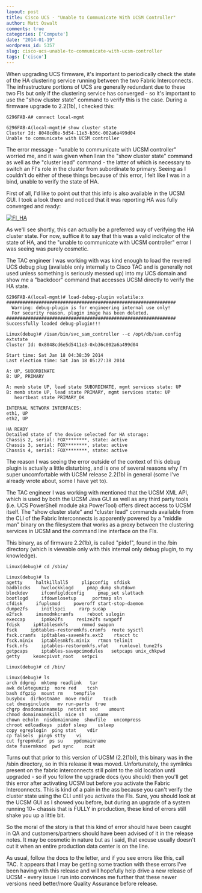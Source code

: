 ```yaml
---
layout: post
title: Cisco UCS - "Unable to Communicate With UCSM Controller"
author: Matt Oswalt
comments: true
categories: ['Compute']
date: "2014-01-19"
wordpress_id: 5357
slug: cisco-ucs-unable-to-communicate-with-ucsm-controller
tags: ['cisco']
---
```



When upgrading UCS firmware, it's important to periodically check the state of the HA clustering service running between the two Fabric Interconnects. The infrastructure portions of UCS are generally redundant due to these two FIs but only if the clustering service has converged - so it's important to use the "show cluster state" command to verify this is the case. During a firmware upgrade to 2.2(1b), I checked this:

    6296FAB-A# connect local-mgmt 
    
    6296FAB-A(local-mgmt)# show cluster state 
    Cluster Id: 8048cd6e-5d54-11e3-b36c-002a6a499d04
    Unable to communicate with UCSM controller

The error message - "unable to communicate with UCSM controller" worried me, and it was given when I ran the "show cluster state" command as well as the "cluster lead" command - the latter of which is necessary to switch an FI's role in the cluster from subordinate to primary. Seeing as I couldn't do either of these things because of this error, I felt like I was in a bind, unable to verify the state of HA.

First of all, I'd like to point out that this info is also available in the UCSM GUI. I took a look there and noticed that it was reporting HA was fully converged and ready:

[![FI_HA](/assets/2014/01/FI_HA.png)](/assets/2014/01/FI_HA.png)

As we'll see shortly, this can actually be a preferred way of verifying the HA cluster state. For now, suffice it to say that this was a valid indicator of the state of HA, and the "unable to communicate with UCSM controller" error I was seeing was purely cosmetic.

The TAC engineer I was working with was kind enough to load the revered UCS debug plug (available only internally to Cisco TAC and is generally not used unless something is seriously messed up) into my UCS domain and show me a "backdoor" command that accesses UCSM directly to verify the HA state.
    
    6296FAB-A(local-mgmt)# load-debug-plugin volatile:x
    ###############################################################
      Warning: debug-plugin is for engineering internal use only!
      For security reason, plugin image has been deleted.
    ###############################################################
    Successfully loaded debug-plugin!!!
    
    Linux(debug)# /isan/bin/svc_sam_controller --c /opt/db/sam.config extstate
    Cluster Id: 0x8048cd6e5d5411e3-0xb36c002a6a499d04
    
    Start time: Sat Jan 18 04:38:39 2014
    Last election time: Sat Jan 18 05:27:38 2014
    
    A: UP, SUBORDINATE
    B: UP, PRIMARY
    
    A: memb state UP, lead state SUBORDINATE, mgmt services state: UP
    B: memb state UP, lead state PRIMARY, mgmt services state: UP
       heartbeat state PRIMARY_OK
    
    INTERNAL NETWORK INTERFACES:
    eth1, UP
    eth2, UP
    
    HA READY
    Detailed state of the device selected for HA storage:
    Chassis 2, serial: FOX********, state: active
    Chassis 3, serial: FOX********, state: active
    Chassis 4, serial: FOX********, state: active

The reason I was seeing the error outside of the context of this debug plugin is actually a little disturbing, and is one of several reasons why I'm super uncomfortable with UCSM release 2.2(1b) in general (some I've already wrote about, some I have yet to).

The TAC engineer I was working with mentioned that the UCSM XML API, which is used by both the UCSM Java GUI as well as any third party tools (i.e. UCS PowerShell module aka PowerTool) offers direct access to UCSM itself. The "show cluster state" and "cluster lead" commands available from the CLI of the Fabric Interconnects is apparently powered by a "middle man" binary on the filesystem that works as a proxy between the clustering services in UCSM and the command line interface on the FIs.

This binary, as of firmware 2.2(1b), is called "pidof", found in the /bin directory (which is viewable only with this internal only debug plugin, to my knowledge).

    
    Linux(debug)# cd /sbin/
    
    Linux(debug)# ls
    agetty     haltkillall5     plipconfig  sfdisk
    badblocks    hwclockklogd     pmap_dump shutdown
    blockdev     ifconfigldconfig     pmap_set slattach
    bootlogd     ifdownlosetup      portmap sln
    cfdisk     ifuplsmod     poweroff start-stop-daemon
    dumpe2fs     initlspci     rarp sucap
    e2fsck     insmodmkcramfs     reboot sulogin
    execcap      ipmke2fs     resize2fs swapoff
    fdisk     ip6tablesmkfs     rmmod swapon
    fsck     ip6tables-restoremkfs.cramfs  route sysctl
    fsck.cramfs  ip6tables-savemkfs.ext2    rtacct tc
    fsck.minix   iptablesmkfs.minix   rtmon telinit
    fsck.nfs     iptables-restoremkfs.vfat    runlevel tune2fs
    getpcaps     iptables-savepcimodules   setpcaps unix_chkpwd
    getty     kexecpivot_root   setpci
    
    Linux(debug)# cd /bin/
    
    Linux(debug)# ls
    arch ddgrep  mktemp readlink   tar
    awk deletegunzip  more red    tcsh
    bash dfgzip  mount rm    tempfile
    busybox  dirhostname  move rmdir    touch
    cat dmesginclude   mv run-parts  true
    chgrp dnsdomainnameip  netstat sed    umount
    chmod domainnamekill  nice sh    uname
    chown echoln  nisdomainname  showfile   uncompress
    chroot edloadkeys  pidof sleep    usleep
    copy egreplogin  ping stat    vdir
    cp falsels  ping6 stty    vi
    cut fgrepmkdir  ps su    ypdomainname
    date fusermknod  pwd sync    zcat

Turns out that prior to this version of UCSM (2.2(1b)), this binary was in the /sbin directory, so in this release it was moved. Unfortunately, the symlinks present on the fabric interconnects still point to the old location until upgraded - so if you follow the upgrade docs (you should) then you'll get this error after activating UCSM but before you activate the Fabric Interconnects. This is kind of a pain in the ass because you can't verify the cluster state using the CLI until you activate the FIs. Sure, you should look at the UCSM GUI as I showed you before, but during an upgrade of a system running 10+ chassis that is FULLY in production, these kind of errors still shake you up a little bit.

So the moral of the story is that this kind of error should have been caught in QA and customers/partners should have been advised of it in the release notes. It may be cosmetic in nature but as I said, that excuse usually doesn't cut it when an entire production data center is on the line.

As usual, follow the docs to the letter, and if you see errors like this, call TAC. It appears that I may be getting some traction with these errors I've been having with this release and will hopefully help drive a new release of UCSM - every issue I run into convinces me further that these newer versions need better/more Quality Assurance before release.
